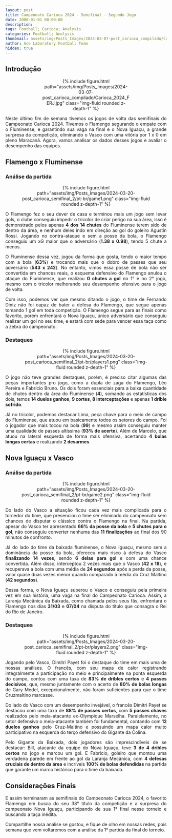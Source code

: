 ```yaml
---
layout: post
title: Campeonato Carioca 2024 - Semifinal - Segundo Jogo
date: 2000-01-01 00:00:00
description:
tags: Football; Carioca; Analysis
categories: Football; Analysis
thumbnail: assets/img/Posts_Images/2024-03-07-post_carioca_compilado/Carioca_2024_FERJ.jpg
author: Ace Laboratory Football Team
hidden: true
---
```


<h2>Introdução</h2>

<div style="width: 55%; margin: 0 auto; text-align: center;">
{% include figure.html path="assets/img/Posts_Images/2024-03-07-post_carioca_compilado/Carioca_2024_FERJ.jpg" class="img-fluid rounded z-depth-1" %}
</div>

<div style="text-align: justify">
<p align="justify">

Neste último fim de semana tivemos os jogos de volta das semifinais do Campeonato Carioca 2024. Tivemos o Flamengo segurando o empate com o Fluminense, e garantindo sua vaga na final e o Nova Iguaçu, a grande surpresa da competição, eliminando o Vasco com uma vitória por 1 x 0 em pleno Maracanã. Agora, vamos analisar os dados desses jogos e avaliar o desempenho das equipes.

</p>
</div>

<h2>Flamengo x Fluminense</h2>

<div style="text-align: justify">

<h3>Análise da partida</h3>
<div style="width: 80%; margin: 0 auto; text-align: center;">
{% include figure.html path="assets/img/Posts_Images/2024-03-20-post_carioca_semifinal_2/pt-br/game1.png" class="img-fluid rounded z-depth-1" %}
</div>

<p align="justify">

O Flamengo fez o seu dever de casa e terminou mais um jogo sem levar gols, o clube conseguiu impedir o tricolor de criar perigo na sua área, isso é demonstrado pelos apenas <b>4 dos 14 chutes</b> do Fluminense terem sido de dentro da área, e nenhum deles indo em direção ao gol do goleiro Agustín Rossi. Jogando no contra-ataque e sem a posse da bola, o Flamengo conseguiu um xG maior que o adversário (<b>1.38 x 0.98</b>), tendo 5 chute a menos.

</p>

<p align="justify">

O Fluminense dessa vez, jogou da forma que gosta, tendo o maior tempo com a bola (<b>63%</b>) e trocando mais que o dobro de passes que seu adversário (<b>543 x 242</b>). No entanto, vimos essa posse de bola não ser convertida em chances reais, o esquema defensivo do Flamengo anulou o ataque do Fluminense, que realizou <b>0 chutes a gol</b> no 1° e no 2° jogo, mesmo com o tricolor melhorando seu desempenho ofensivo para o jogo de volta.

</p>

<p align="justify">

Com isso, podemos ver que mesmo ditando o jogo, o time de Fernando Diniz não foi capaz de bater a defesa do Flamengo, que segue apenas tomando 1 gol em toda competição. O Flamengo segue para as finais como favorito, porém enfrentará o Nova Iguaçu, único adversário que conseguiu realizar um gol no seu time, e estará com sede para vencer essa taça como a zebra do campeonato.

</p>

<h3>Destaques</h3>

<div style="width: 80%; margin: 0 auto; text-align: center;">
{% include figure.html path="assets/img/Posts_Images/2024-03-20-post_carioca_semifinal_2/pt-br/players1.png" class="img-fluid rounded z-depth-1" %}
</div>

<p align="justify">

O jogo não teve grandes destaques, porém, é preciso citar algumas das peças importantes pro jogo, como a dupla de zaga do Flamengo, Léo Pereira e Fabrício Bruno. Os dois foram essenciais para a baixa quantidade de chutes dentro da área do Fluminense (<b>4</b>), somando as estatísticas dos dois, temos <b>14 duelos ganhos</b>, <b>9 cortes</b>, <b>8 interceptações</b> e apenas <b>1 drible sofrido</b>.

</p>

<p align="justify">

Já no tricolor, podemos destacar Lima, peça chave para o meio de campo do Fluminense, que atuou em basicamente todos os setores do campo. Foi o jogador que mais tocou na bola (<b>99</b>) e mesmo assim conseguiu manter uma qualidade de passes altíssima (<b>93% de acerto</b>). Além de Marcelo, que atuou na lateral esquerda de forma mais ofensiva, acertando <b>4 bolas longas certas</b> e realizando <b>2 desarmes</b>.

</p>


</div>

<h2>Nova Iguaçu x Vasco</h2>

<div style="text-align: justify">
<h3>Análise da partida</h3>
<div style="width: 80%; margin: 0 auto; text-align: center;">
{% include figure.html path="assets/img/Posts_Images/2024-03-20-post_carioca_semifinal_2/pt-br/game2.png" class="img-fluid rounded z-depth-1" %}
</div>

<p align="justify">

Do lado do Vasco a situação ficou cada vez mais complicada para o torcedor do time, que presenciou o time ser eliminado do campeonato sem chances de disputar o clássico contra o Flamengo na final. Na partida, apesar do Vasco ter apresentado <b>66% da posse da bola</b> e <b>5 chutes para o gol</b>, não conseguiu converter nenhuma das <b>11 finalizações</b> ao final dos 90 minutos de confronto.

</p>

<p align="justify">

Já do lado do time da baixada fluminense, o Nova Iguaçu, mesmo sem a dominância da posse da bola, ofereceu mais risco à defesa do Vasco <b>finalizando 14 vezes</b>, sendo <b>6 delas para gol</b> e com uma chance convertida. Além disso, interceptou 2 vezes mais que o Vasco (<b>42 x 18</b>), e recuperava a bola com uma média de <b>24 segundos</b> após a perda da posse, valor quase duas vezes menor quando comparado à média do Cruz Maltino (<b>42 segundos</b>).

</p>

<p align="justify">

Dessa forma, o Nova Iguaçu superou o Vasco e conseguiu pela primeira vez em sua história, uma vaga na final do Campeonato Carioca. Assim, a Laranja Mecânica da Baixada, como chamada pelos seus fãs, enfrentará o Flamengo nos dias <b>31/03</b> e <b>07/04</b> na disputa do título que consagra o Rei do Rio de Janeiro.
</p>

<h3>Destaques</h3>

<div style="width: 80%; margin: 0 auto; text-align: center;">
{% include figure.html path="assets/img/Posts_Images/2024-03-20-post_carioca_semifinal_2/pt-br/players2.png" class="img-fluid rounded z-depth-1" %}
</div>

<p align="justify">

Jogando pelo Vasco, Dimitri Payet foi o destaque do time em mais uma de nossas análises. O francês, com seu mapa de calor registrando integralmente a participação no meio e principalmente na ponta esquerda do campo, contou com uma taxa de <b>83% de dribles certos</b> e <b>4 passes decisivos</b>, que, mesmo juntamente com o acerto de <b>80% de bolas longas</b> de Gary Medel, excepcionalmente, não foram suficientes para que o time Cruzmaltino marcasse.

</p>

<p align="justify">
Do lado do Vasco com um desempenho invejável, o francês Dimitri Payet se destacou com uma taxa de <b>88% de passes certos</b>, com <b>5 passes chaves</b> realizados pelo meia-atacante ex-Olympique Marselha. Paralelamente, no setor defensivo o meia-atacante também foi fundamental, contando com <b>12 duelos ganhos</b> pelo Cruz-Maltino e possuindo um mapa calor muito participativo na esquerda do terço defensivo do Gigante da Colina.
</p>

<p align="justify">
Pelo Gigante da Baixada, dois jogadores são imprescindíveis de se destacar: Bill, atacante da equipe do Nova Iguaçu, teve <b>3 de 4 dribles certos</b> no jogo e marcou um gol. E Fabricio, goleiro que montou uma verdadeira parede em frente ao gol da Laranja Mecânica, com <b>4 defesas cruciais de dentro da área</b> e incríveis <b>100% de bolas defendidas</b> na partida que garante um marco histórico para o time da baixada.

</p>
</div>

<h2>Considerações Finais</h2>
<div style="text-align: justify">

<p align="justify">

E assim terminaram as semifinais do Campeonato Carioca 2024, o favorito Flamengo em busca do seu 38° título da competição e a surpresa do campeonato Nova Iguaçu, participando de sua 1° final nesse torneio e buscando a taça inédita.

</p>

<p align="justify">
Compartilhe nossa análise se gostou, e fique de olho em nossas redes, pois semana que vem voltaremos com a análise da 1° partida da final do torneio.
</p>
</div>

